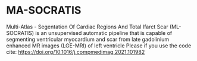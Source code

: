 # MA-SOCRATIS
Multi-Atlas - Segentation Of Cardiac Regions And Total Ifarct Scar (ML-SOCRATIS) is an unsupervised automatic pipeline that is capable of segmenting ventricular myocardium and scar from late gadolinium enhanced MR images (LGE-MRI) of left ventricle
Please if you use the code cite:
https://doi.org/10.1016/j.compmedimag.2021.101982
